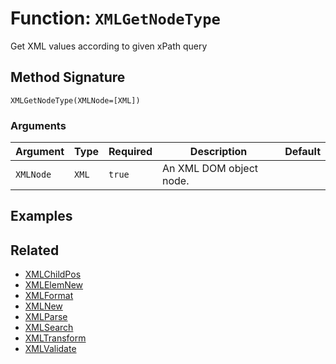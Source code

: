 [comment]: # (Note: This documentation is generated dynamically in the build process.  To modify the contents, change the javadoc on the _invoke method of the BIF class)

# Function: `XMLGetNodeType`

Get XML values according to given xPath query

## Method Signature

```
XMLGetNodeType(XMLNode=[XML])
```

### Arguments


| Argument | Type | Required | Description | Default |
|----------|------|----------|-------------|---------|
| `XMLNode` | `XML` | `true` | An XML DOM object node. |  |

## Examples



## Related

  * [XMLChildPos](./XMLChildPos.md)
  * [XMLElemNew](./XMLElemNew.md)
  * [XMLFormat](./XMLFormat.md)
  * [XMLNew](./XMLNew.md)
  * [XMLParse](./XMLParse.md)
  * [XMLSearch](./XMLSearch.md)
  * [XMLTransform](./XMLTransform.md)
  * [XMLValidate](./XMLValidate.md)
